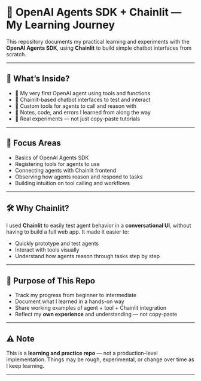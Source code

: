 # 💬 OpenAI Agents SDK + Chainlit — My Learning Journey

This repository documents my practical learning and experiments with the **OpenAI Agents SDK**, using **Chainlit** to build simple chatbot interfaces from scratch.

---

## 🚀 What’s Inside?

- 🧠 My very first OpenAI agent using tools and functions  
- 💬 Chainlit-based chatbot interfaces to test and interact  
- 🔧 Custom tools for agents to call and reason with  
- 📘 Notes, code, and errors I learned from along the way  
- 🧪 Real experiments — not just copy-paste tutorials

---

## 📌 Focus Areas

- Basics of OpenAI Agents SDK  
- Registering tools for agents to use  
- Connecting agents with Chainlit frontend  
- Observing how agents reason and respond to tasks  
- Building intuition on tool calling and workflows

---

## 🛠️ Why Chainlit?

I used **Chainlit** to easily test agent behavior in a **conversational UI**, without having to build a full web app. It made it easier to:

- Quickly prototype and test agents  
- Interact with tools visually  
- Understand how agents reason through tasks step by step  

---

## 🎯 Purpose of This Repo

- Track my progress from beginner to intermediate  
- Document what I learned in a hands-on way  
- Share working examples of agent + tool + Chainlit integration  
- Reflect my **own experience** and understanding — not copy-paste

---

## ⚠️ Note

This is a **learning and practice repo** — not a production-level implementation. Things may be rough, experimental, or change over time as I keep learning.

---

